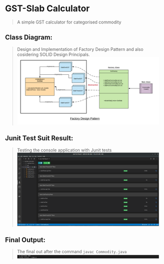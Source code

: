 # GST-Slab Calculator
> A simple GST calculator for categorised commodity

## Class Diagram:
> Design and Implementation of Factory Design Pattern and also cosidering SOLID Design Principals.
![class diagram of factory Design Pattern](https://github.com/ShreyasSubhedar/GstSlab-Calculator/blob/master/images/GST_Calculator.png)

## Junit Test Suit Result:
> Testing the console application with Junit tests
![Junit Test Suit](https://github.com/ShreyasSubhedar/GstSlab-Calculator/blob/master/images/Screenshot%20from%202020-07-09%2010-26-51.png)

## Final Output:
> The final out after the command 
> `javac Commodity.java` 
![class diagram of factory Design Pattern](https://github.com/ShreyasSubhedar/GstSlab-Calculator/blob/master/images/Screenshot%20from%202020-07-09%2010-29-33.png)
